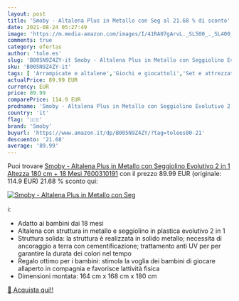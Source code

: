 ```yaml
---
layout: post
title: 'Smoby - Altalena Plus in Metallo con Seg al 21.68 % di sconto'
date: 2021-08-24 05:27:49
image: 'https://m.media-amazon.com/images/I/41RA07gArvL._SL500_._SL400_.jpg'
comments: true
category: ofertas
author: 'tole.es'
slug: 'B005N9Z4ZY-it Smoby - Altalena Plus in Metallo con Seggiolino Evolutivo...'
sku: 'B005N9Z4ZY-it'
tags: [ 'Arrampicate e altalene','Giochi e giocattoli','Set e attrezzature per area giochi','Sport e giochi allaperto','smoby', ]
actualPrice: 89.99 EUR
currency: EUR
price: 89.99
comparePrice: 114.9 EUR
prodname: 'Smoby - Altalena Plus in Metallo con Seggiolino Evolutivo 2 in 1  Altezza 180 cm  + 18 Mesi  7600310191'
country: 'it'
flag: '🇮🇹'
brand: 'Smoby'
buyurl: 'https://www.amazon.it/dp/B005N9Z4ZY/?tag=tolees00-21'
descuento: '21.68'
average: '89.99'
---
```


Puoi trovare [Smoby - Altalena Plus in Metallo con Seggiolino Evolutivo 2 in 1  Altezza 180 cm  + 18 Mesi  7600310191](https://www.amazon.it/dp/B005N9Z4ZY/?tag=tolees00-21) con il prezzo 89.99 EUR (originale: 114.9 EUR) 21.68 % sconto qui:

[![Smoby - Altalena Plus in Metallo con Seg](https://m.media-amazon.com/images/I/41RA07gArvL._SL500_._SL400_.jpg)](https://www.amazon.it/dp/B005N9Z4ZY/?tag=tolees00-21)

ℹ️:

- Adatto ai bambini dai 18 mesi
- Altalena con struttura in metallo e seggiolino in plastica evolutivo 2 in 1
- Struttura solida: la struttura è realizzata in solido metallo; necessita di ancoraggio a terra con cementificazione; trattamento anti UV per per garantire la durata dei colori nel tempo
- Regalo ottimo per i bambini: stimola la voglia dei bambini di giocare allaperto in compagnia e favorisce lattività fisica
- Dimensioni montata: 164 cm x 168 cm x 180 cm

[🛒 Acquista qui!!](https://www.amazon.it/dp/B005N9Z4ZY/?tag=tolees00-21)
